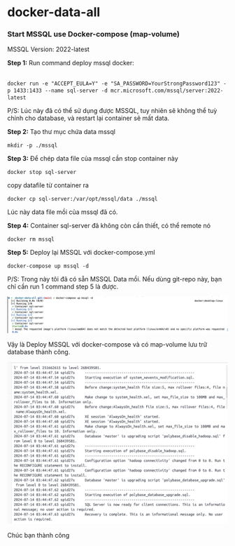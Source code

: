# docker-data-all

### Start MSSQL use Docker-compose (map-volume)

MSSQL Version: 2022-latest

**Step 1:** Run command deploy mssql docker:

```

docker run -e "ACCEPT_EULA=Y" -e "SA_PASSWORD=YourStrongPassword123" -p 1433:1433 --name sql-server -d mcr.microsoft.com/mssql/server:2022-latest
```

P/S: Lúc này đã có thể sử dụng được MSSQL, tuy nhiên sẽ không thể tuỳ chỉnh cho database, và restart lại container sẽ mất data.

**Step 2:** Tạo thư mục chứa data mssql

```
mkdir -p ./mssql
```

**Step 3:** Để chép data file của mssql cần stop container này

```
docker stop sql-server
```

copy datafile từ container ra

```
docker cp sql-server:/var/opt/mssql/data ./mssql
```

Lúc này data file mồi của mssql đã có.

**Step 4:** Container sql-server đã không còn cần thiết, có thể remote nó

```
docker rm mssql
```

**Step 5:** Deploy lại MSSQL với docker-compose.yml

```
docker-compose up mssql -d
```

P/S: Trong này tôi đã có sẵn MSSQL Data mồi. Nếu dùng git-repo này, bạn chỉ cần run 1 command step 5 là được.

![image](.img/mssql-dp.png)

Vậy là Deploy MSSQL với docker-compose và có map-volume lưu trữ database thành công.

![image](.img/mssql-done.png)

Chúc bạn thành công
